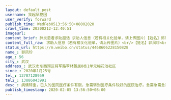 ```yaml
---
layout: default_post
username: 我起早犯困
user_verify: forward
publish_time: WedFeb0513:56:50+08002020
crawl_time: 20200212-12:40:51
imageurl: 
content_brief: 肺炎患者求助超话 求助人信息（若有相关化验单，请上传图片）【姓名】郭凤珍【年龄】56【所在城市】武汉【所在小区、社区】武汉市东西湖区将军路翠林雅居8栋1单元  梅花池社区【患病时间】2020年1月25号【联系方式】13707128959【其他紧急联系人】13886043991【病情描述】 病情转重，已入 ...全文
content_full_raw: 求助人信息（若有相关化验单，请上传图片）<br/>【姓名】郭凤珍<br/>【年龄】56<br/>【所在城市】武汉<br/>【所在小区、社区】武汉市东西湖区将军路翠林雅居8栋1单元梅花池社区<br/>【患病时间】2020年1月25号<br/>【联系方式】13707128959<br/>【其他紧急联系人】13886043991<br/>【病情描述】病情转重，已入的医院医疗条件有限，急需转到医疗条件较好的医院治疗。急需急需急需！
status_url: https://m.weibo.cn/status/4468606228150828
name_: 郭凤珍
age_: 56
city_: 武汉
address_: 武汉市东西湖区将军路翠林雅居8栋1单元梅花池社区
since_: 2020年1月25号
tel_: 13707128959
tel2_: 13886043991
desc_: 病情转重，已入的医院医疗条件有限，急需转到医疗条件较好的医院治疗。急需急需急需！
publish_timestamp: 2020-02-05 13:56:50+08:00
---
```

